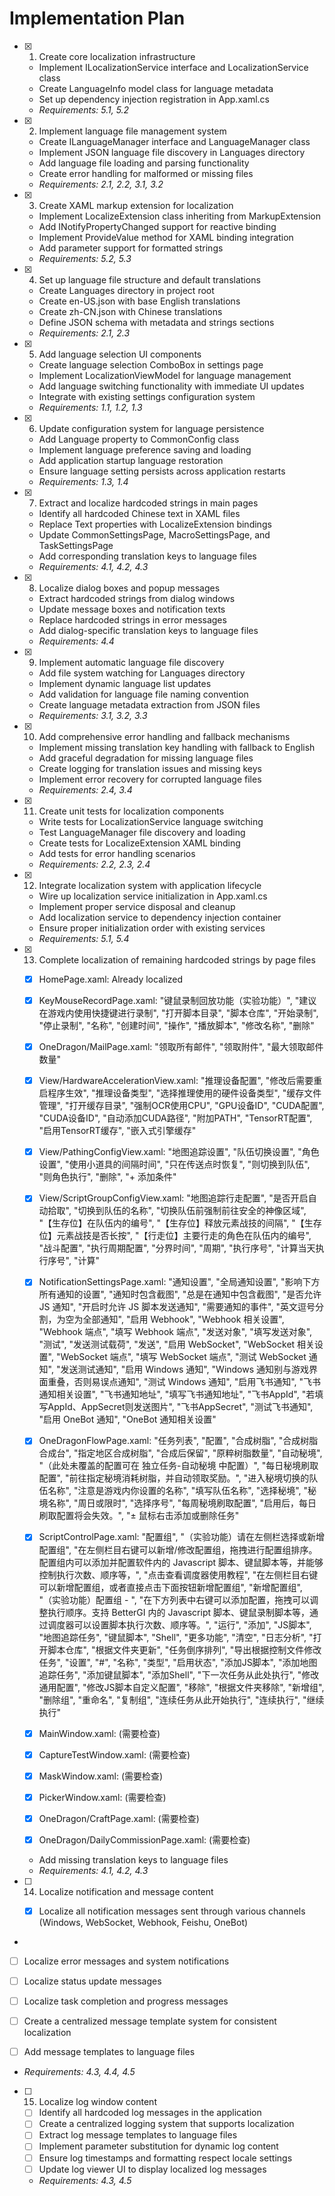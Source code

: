 # Implementation Plan

- [x] 1. Create core localization infrastructure





  - Implement ILocalizationService interface and LocalizationService class
  - Create LanguageInfo model class for language metadata
  - Set up dependency injection registration in App.xaml.cs
  - _Requirements: 5.1, 5.2_

- [x] 2. Implement language file management system





  - Create ILanguageManager interface and LanguageManager class
  - Implement JSON language file discovery in Languages directory
  - Add language file loading and parsing functionality
  - Create error handling for malformed or missing files
  - _Requirements: 2.1, 2.2, 3.1, 3.2_

- [x] 3. Create XAML markup extension for localization





  - Implement LocalizeExtension class inheriting from MarkupExtension
  - Add INotifyPropertyChanged support for reactive binding
  - Implement ProvideValue method for XAML binding integration
  - Add parameter support for formatted strings
  - _Requirements: 5.2, 5.3_

- [x] 4. Set up language file structure and default translations





  - Create Languages directory in project root
  - Create en-US.json with base English translations
  - Create zh-CN.json with Chinese translations
  - Define JSON schema with metadata and strings sections
  - _Requirements: 2.1, 2.3_

- [x] 5. Add language selection UI components





  - Create language selection ComboBox in settings page
  - Implement LocalizationViewModel for language management
  - Add language switching functionality with immediate UI updates
  - Integrate with existing settings configuration system
  - _Requirements: 1.1, 1.2, 1.3_

- [x] 6. Update configuration system for language persistence





  - Add Language property to CommonConfig class
  - Implement language preference saving and loading
  - Add application startup language restoration
  - Ensure language setting persists across application restarts
  - _Requirements: 1.3, 1.4_

- [x] 7. Extract and localize hardcoded strings in main pages









  - Identify all hardcoded Chinese text in XAML files
  - Replace Text properties with LocalizeExtension bindings
  - Update CommonSettingsPage, MacroSettingsPage, and TaskSettingsPage
  - Add corresponding translation keys to language files
  - _Requirements: 4.1, 4.2, 4.3_

- [x] 8. Localize dialog boxes and popup messages





  - Extract hardcoded strings from dialog windows
  - Update message boxes and notification texts
  - Replace hardcoded strings in error messages
  - Add dialog-specific translation keys to language files
  - _Requirements: 4.4_

- [x] 9. Implement automatic language file discovery





  - Add file system watching for Languages directory
  - Implement dynamic language list updates
  - Add validation for language file naming convention
  - Create language metadata extraction from JSON files
  - _Requirements: 3.1, 3.2, 3.3_

- [x] 10. Add comprehensive error handling and fallback mechanisms











  - Implement missing translation key handling with fallback to English
  - Add graceful degradation for missing language files
  - Create logging for translation issues and missing keys
  - Implement error recovery for corrupted language files
  - _Requirements: 2.4, 3.4_

- [x] 11. Create unit tests for localization components
  - Write tests for LocalizationService language switching
  - Test LanguageManager file discovery and loading
  - Create tests for LocalizeExtension XAML binding
  - Add tests for error handling scenarios
  - _Requirements: 2.2, 2.3, 2.4_



- [x] 12. Integrate localization system with application lifecycle







  - Wire up localization service initialization in App.xaml.cs
  - Implement proper service disposal and cleanup
  - Add localization service to dependency injection container
  - Ensure proper initialization order with existing services
  - _Requirements: 5.1, 5.4_

- [x] 13. Complete localization of remaining hardcoded strings by page files








  - [x] HomePage.xaml: Already localized
  - [x] KeyMouseRecordPage.xaml: "键鼠录制回放功能（实验功能）", "建议在游戏内使用快捷键进行录制", "打开脚本目录", "脚本仓库", "开始录制", "停止录制", "名称", "创建时间", "操作", "播放脚本", "修改名称", "删除"

  - [x] OneDragon/MailPage.xaml: "领取所有邮件", "领取附件", "最大领取邮件数量"





  - [x] View/HardwareAccelerationView.xaml: "推理设备配置", "修改后需要重启程序生效", "推理设备类型", "选择推理使用的硬件设备类型", "缓存文件管理", "打开缓存目录", "强制OCR使用CPU", "GPU设备ID", "CUDA配置", "CUDA设备ID", "自动添加CUDA路径", "附加PATH", "TensorRT配置", "启用TensorRT缓存", "嵌入式引擎缓存"






  - [x] View/PathingConfigView.xaml: "地图追踪设置", "队伍切换设置", "角色设置", "使用小道具的间隔时间", "只在传送点时恢复", "则切换到队伍", "则角色执行", "删除", "+ 添加条件"










  - [x] View/ScriptGroupConfigView.xaml: "地图追踪行走配置", "是否开启自动拾取", "切换到队伍的名称", "切换队伍前强制前往安全的神像区域", "【生存位】在队伍内的编号", "【生存位】释放元素战技的间隔", "【生存位】元素战技是否长按", "【行走位】主要行走的角色在队伍内的编号", "战斗配置", "执行周期配置", "分界时间", "周期", "执行序号", "计算当天执行序号", "计算"





  - [x] NotificationSettingsPage.xaml: "通知设置", "全局通知设置", "影响下方所有通知的设置", "通知时包含截图", "总是在通知中包含截图", "是否允许 JS 通知", "开启时允许 JS 脚本发送通知", "需要通知的事件", "英文逗号分割，为空为全部通知", "启用 Webhook", "Webhook 相关设置", "Webhook 端点", "填写 Webhook 端点", "发送对象", "填写发送对象", "测试", "发送测试载荷", "发送", "启用 WebSocket", "WebSocket 相关设置", "WebSocket 端点", "填写 WebSocket 端点", "测试 WebSocket 通知", "发送测试通知", "启用 Windows 通知", "Windows 通知别与游戏界面重叠，否则易误点通知", "测试 Windows 通知", "启用飞书通知", "飞书通知相关设置", "飞书通知地址", "填写飞书通知地址", "飞书AppId", "若填写AppId、AppSecret则发送图片", "飞书AppSecret", "测试飞书通知", "启用 OneBot 通知", "OneBot 通知相关设置"




  - [x] OneDragonFlowPage.xaml: "任务列表", "配置", "合成树脂", "合成树脂合成台", "指定地区合成树脂", "合成后保留", "原粹树脂数量", "自动秘境", "（此处未覆盖的配置可在 独立任务-自动秘境 中配置）", "每日秘境刷取配置", "前往指定秘境消耗树脂，并自动领取奖励。", "进入秘境切换的队伍名称", "注意是游戏内你设置的名称", "填写队伍名称", "选择秘境", "秘境名称", "周日或限时", "选择序号", "每周秘境刷取配置", "启用后，每日刷取配置将会失效。", "± 鼠标右击添加或删除任务"



  - [x] ScriptControlPage.xaml: "配置组", "（实验功能）请在左侧栏选择或新增配置组", "在左侧栏目右键可以新增/修改配置组，拖拽进行配置组排序。配置组内可以添加并配置软件内的 Javascript 脚本、键鼠脚本等，并能够控制执行次数、顺序等，", "点击查看调度器使用教程", "在左侧栏目右键可以新增配置组，或者直接点击下面按钮新增配置组", "新增配置组", "（实验功能）配置组 - ", "在下方列表中右键可以添加配置，拖拽可以调整执行顺序。支持 BetterGI 内的 Javascript 脚本、键鼠录制脚本等，通过调度器可以设置脚本执行次数、顺序等。", "运行", "添加", "JS脚本", "地图追踪任务", "键鼠脚本", "Shell", "更多功能", "清空", "日志分析", "打开脚本仓库", "根据文件夹更新", "任务倒序排列", "导出根据控制文件修改任务", "设置", "#", "名称", "类型", "启用状态", "添加JS脚本", "添加地图追踪任务", "添加键鼠脚本", "添加Shell", "下一次任务从此处执行", "修改通用配置", "修改JS脚本自定义配置", "移除", "根据文件夹移除", "新增组", "删除组", "重命名", "复制组", "连续任务从此开始执行", "连续执行", "继续执行"


  - [x] MainWindow.xaml: (需要检查)






  
  - [x] CaptureTestWindow.xaml: (需要检查)






  
  - [x] MaskWindow.xaml: (需要检查)





  
  - [x] PickerWindow.xaml: (需要检查)






  
  - [x] OneDragon/CraftPage.xaml: (需要检查)






  
  - [x] OneDragon/DailyCommissionPage.xaml: (需要检查)


  
  - Add missing translation keys to language files
  - _Requirements: 4.1, 4.2, 4.3_



- [ ] 14. Localize notification and message content































  - [x] Localize all notification messages sent through various channels (Windows, WebSocket, Webhook, Feishu, OneBot)














-



  - [ ] Localize error messages and system notifications

  - [ ] Localize status update messages
  - [ ] Localize task completion and progress messages
  - [ ] Create a centralized message template system for consistent localization
  - [ ] Add message templates to language files
  - _Requirements: 4.3, 4.4, 4.5_

- [ ] 15. Localize log window content
  - [ ] Identify all hardcoded log messages in the application
  - [ ] Create a centralized logging system that supports localization
  - [ ] Extract log message templates to language files
  - [ ] Implement parameter substitution for dynamic log content
  - [ ] Ensure log timestamps and formatting respect locale settings
  - [ ] Update log viewer UI to display localized log messages
  - _Requirements: 4.3, 4.5_